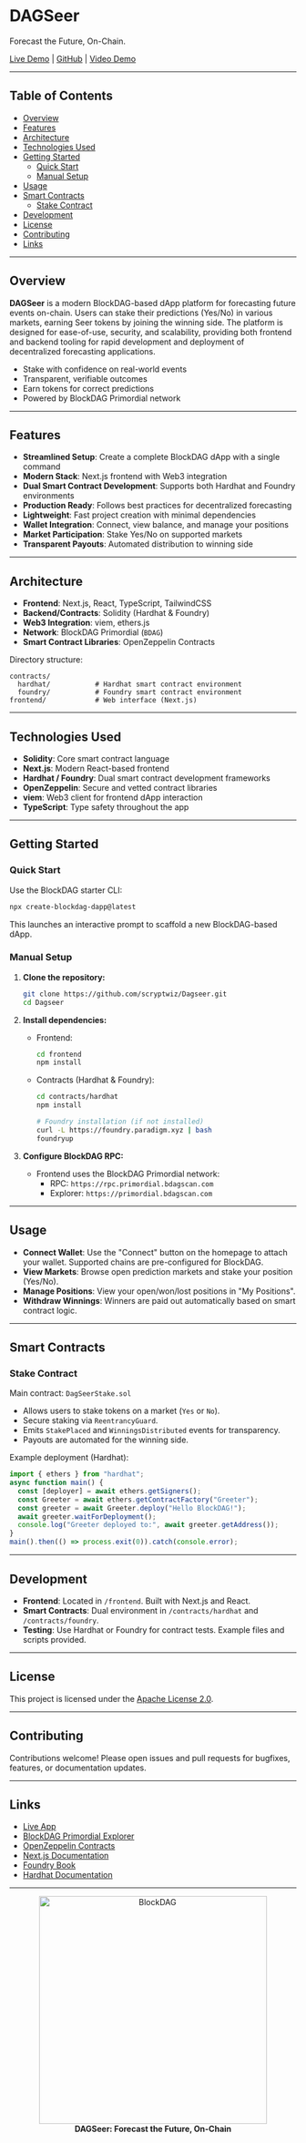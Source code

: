 # DAGSeer

Forecast the Future, On-Chain.

[Live Demo](https://dagseer.vercel.app) | [GitHub](https://github.com/scryptwiz/Dagseer) | [Video Demo](https://drive.google.com/file/d/1VUX-CKqQcX3OL1inQb9CML01vbC0uzSZ/view?usp=sharing)

---

## Table of Contents

- [Overview](#overview)
- [Features](#features)
- [Architecture](#architecture)
- [Technologies Used](#technologies-used)
- [Getting Started](#getting-started)
  - [Quick Start](#quick-start)
  - [Manual Setup](#manual-setup)
- [Usage](#usage)
- [Smart Contracts](#smart-contracts)
  - [Stake Contract](#stake-contract)
- [Development](#development)
- [License](#license)
- [Contributing](#contributing)
- [Links](#links)

---

## Overview

**DAGSeer** is a modern BlockDAG-based dApp platform for forecasting future events on-chain. Users can stake their predictions (Yes/No) in various markets, earning Seer tokens by joining the winning side. The platform is designed for ease-of-use, security, and scalability, providing both frontend and backend tooling for rapid development and deployment of decentralized forecasting applications.

- Stake with confidence on real-world events
- Transparent, verifiable outcomes
- Earn tokens for correct predictions
- Powered by BlockDAG Primordial network

---

## Features

- **Streamlined Setup**: Create a complete BlockDAG dApp with a single command
- **Modern Stack**: Next.js frontend with Web3 integration
- **Dual Smart Contract Development**: Supports both Hardhat and Foundry environments
- **Production Ready**: Follows best practices for decentralized forecasting
- **Lightweight**: Fast project creation with minimal dependencies
- **Wallet Integration**: Connect, view balance, and manage your positions
- **Market Participation**: Stake Yes/No on supported markets
- **Transparent Payouts**: Automated distribution to winning side

---

## Architecture

- **Frontend**: Next.js, React, TypeScript, TailwindCSS
- **Backend/Contracts**: Solidity (Hardhat & Foundry)
- **Web3 Integration**: viem, ethers.js
- **Network**: BlockDAG Primordial (`BDAG`)
- **Smart Contract Libraries**: OpenZeppelin Contracts

Directory structure:
```
contracts/
  hardhat/           # Hardhat smart contract environment
  foundry/           # Foundry smart contract environment
frontend/            # Web interface (Next.js)
```

---

## Technologies Used

- **Solidity**: Core smart contract language
- **Next.js**: Modern React-based frontend
- **Hardhat / Foundry**: Dual smart contract development frameworks
- **OpenZeppelin**: Secure and vetted contract libraries
- **viem**: Web3 client for frontend dApp interaction
- **TypeScript**: Type safety throughout the app

---

## Getting Started

### Quick Start

Use the BlockDAG starter CLI:

```bash
npx create-blockdag-dapp@latest
```

This launches an interactive prompt to scaffold a new BlockDAG-based dApp.

### Manual Setup

1. **Clone the repository:**
   ```bash
   git clone https://github.com/scryptwiz/Dagseer.git
   cd Dagseer
   ```

2. **Install dependencies:**
   - Frontend:
     ```bash
     cd frontend
     npm install
     ```
   - Contracts (Hardhat & Foundry):
     ```bash
     cd contracts/hardhat
     npm install

     # Foundry installation (if not installed)
     curl -L https://foundry.paradigm.xyz | bash
     foundryup
     ```

3. **Configure BlockDAG RPC:**
   - Frontend uses the BlockDAG Primordial network:
     - RPC: `https://rpc.primordial.bdagscan.com`
     - Explorer: `https://primordial.bdagscan.com`

---

## Usage

- **Connect Wallet**: Use the "Connect" button on the homepage to attach your wallet. Supported chains are pre-configured for BlockDAG.
- **View Markets**: Browse open prediction markets and stake your position (Yes/No).
- **Manage Positions**: View your open/won/lost positions in "My Positions".
- **Withdraw Winnings**: Winners are paid out automatically based on smart contract logic.

---

## Smart Contracts

### Stake Contract

Main contract: `DagSeerStake.sol`

- Allows users to stake tokens on a market (`Yes` or `No`).
- Secure staking via `ReentrancyGuard`.
- Emits `StakePlaced` and `WinningsDistributed` events for transparency.
- Payouts are automated for the winning side.

Example deployment (Hardhat):

```typescript
import { ethers } from "hardhat";
async function main() {
  const [deployer] = await ethers.getSigners();
  const Greeter = await ethers.getContractFactory("Greeter");
  const greeter = await Greeter.deploy("Hello BlockDAG!");
  await greeter.waitForDeployment();
  console.log("Greeter deployed to:", await greeter.getAddress());
}
main().then(() => process.exit(0)).catch(console.error);
```

---

## Development

- **Frontend**: Located in `/frontend`. Built with Next.js and React.
- **Smart Contracts**: Dual environment in `/contracts/hardhat` and `/contracts/foundry`.
- **Testing**: Use Hardhat or Foundry for contract tests. Example files and scripts provided.

---

## License

This project is licensed under the [Apache License 2.0](https://github.com/scryptwiz/Dagseer/blob/main/LICENSE).

---

## Contributing

Contributions welcome! Please open issues and pull requests for bugfixes, features, or documentation updates.

---

## Links

- [Live App](https://dagseer.vercel.app)
- [BlockDAG Primordial Explorer](https://primordial.bdagscan.com)
- [OpenZeppelin Contracts](https://docs.openzeppelin.com/contracts)
- [Next.js Documentation](https://nextjs.org/docs)
- [Foundry Book](https://book.getfoundry.sh/)
- [Hardhat Documentation](https://hardhat.org/getting-started/)

---

<div align="center">
  <img width="400px" src="https://blockdag.network/images/presskit/Logo.svg" alt="BlockDAG" />
  <br />
  <strong>DAGSeer: Forecast the Future, On-Chain</strong>
</div>
